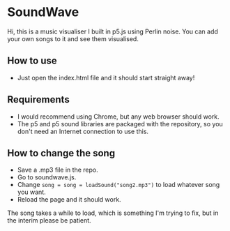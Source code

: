 # SoundWave
Hi, this is a music visualiser I built in p5.js using Perlin noise. You can add your own songs to it and see them visualised.

## How to use
- Just open the index.html file and it should start straight away!

## Requirements
- I would recommend using Chrome, but any web browser should work.
- The p5 and p5 sound libraries are packaged with the repository, so you don't need an Internet connection to use this.

## How to change the song
- Save a .mp3 file in the repo.
- Go to soundwave.js.
- Change `song = song = loadSound("song2.mp3")`
to load whatever song you want.
- Reload the page and it should work.

The song takes a while to load, which is something I'm trying to fix, but in the interim please be patient.